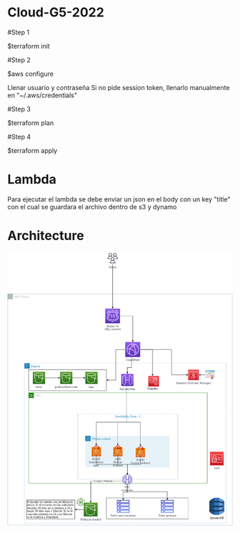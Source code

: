 # Cloud-G5-2022


#Step 1

$terraform init

#Step 2

$aws configure

Llenar usuario y contraseña
Si no pide session token, llenarlo manualmente en "~/.aws/credentials"


#Step 3

$terraform plan


#Step 4

$terraform apply


# Lambda

Para ejecutar el lambda se debe enviar un json en el body con un key "title" con el cual se guardara el archivo dentro de s3 y dynamo

# Architecture
![architecture diagram](./diagram.png)
